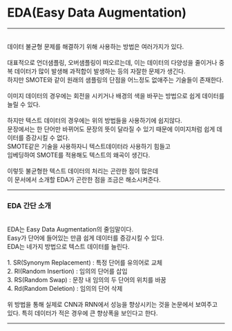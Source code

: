 # EDA(Easy Data Augmentation)
---
<br>
데이터 불균형 문제를 해결하기 위해 사용하는 방법은 여러가지가 있다.
<br>
<br>
대표적으로 언더샘플링, 오버샘플링이 떠오르는데, 
이는 데이터의 다양성을 줄이거나 중복 데이터가 많이 발생해 과적합이 발생하는 등의 자잘한 문제가 생긴다.
<br>
하지만 SMOTE와 같이 원래의 샘플링의 단점을 어느정도 없애주는 기술들이 존재한다. 
<br>
<br>
이미지 데이터의 경우에는 회전을 시키거나 배경의 색을 바꾸는 방법으로 쉽게 데이터를 늘릴 수 있다.
<br>
<br>
하지만 텍스트 데이터의 경우에는 위의 방법들을 사용하기에 쉽지않다.
<br>
문장에서는 한 단어만 바뀌어도 문장의 뜻이 달라질 수 있기 때문에 이미지처럼 쉽게 데이터를 증강시킬 수 없다.
<br>
SMOTE같은 기술을 사용하자니 텍스트데이터라 사용하기 힘들고
<br>
임베딩하여 SMOTE를 적용해도 텍스트의 왜곡이 생긴다.
<br>
<br>
이렇듯 불균형한 텍스트 데이터의 처리는 곤란한 점이 많은데
<br>
이 문서에서 소개할 EDA가 곤란한 점을 조금은 해소시켜준다.
<br>

---
### EDA 간단 소개
<br>
EDA는 Easy Data Augmentation의 줄임말이다.
<br>
Easy가 단어에 들어있는 만큼 쉽게 데이터를 증강시킬 수 있다.
<br>
EDA는 네가지 방법으로 텍스트 데이터를 늘린다.
<br>
<br>
1. SR(Synonym Replacement) : 특정 단어를 유의어로 교체<br>
2. RI(Random Insertion) : 임의의 단어를 삽입<br>
3. RS(Random Swap) : 문장 내 임의의 두 단어의 위치를 바꿈<br>
4. Rd(Random Deletion) : 임의의 단어 삭제<br>
<br>
위 방법을 통해 실제로 CNN과 RNN에서 성능을 향상시키는 것을 논문에서 보여주고 있다. 특히 데이터가 적은 경우에 큰 향상폭을 보인다고 한다.
<br>

---